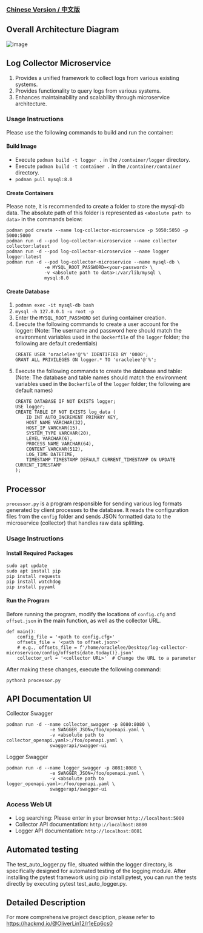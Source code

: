 ### [Chinese Version / 中文版](README.md)

## Overall Architecture Diagram
![image](https://github.com/user-attachments/assets/37b8870d-2032-4425-b081-73c35eaa1a93)

## Log Collector Microservice
1. Provides a unified framework to collect logs from various existing systems.
2. Provides functionality to query logs from various systems.
3. Enhances maintainability and scalability through microservice architecture.

### Usage Instructions

Please use the following commands to build and run the container:

#### Build Image
- Execute `podman build -t logger .` in the `/container/logger` directory.
- Execute `podman build -t container .` in the `/container/container` directory.
- `podman pull mysql:8.0`

#### Create Containers
Please note, it is recommended to create a folder to store the mysql-db data. The absolute path of this folder is represented as `<absolute path to data>` in the commands below:
```
podman pod create --name log-collector-microservice -p 5050:5050 -p 5000:5000
podman run -d --pod log-collector-microservice --name collector collector:latest
podman run -d --pod log-collector-microservice --name logger logger:latest
podman run -d --pod log-collector-microservice --name mysql-db \
              -e MYSQL_ROOT_PASSWORD=<your-password> \
              -v <absolute path to data>:/var/lib/mysql \
              mysql:8.0
```

#### Create Database
1. `podman exec -it mysql-db bash`
2. `mysql -h 127.0.0.1 -u root -p`
3. Enter the `MYSQL_ROOT_PASSWORD` set during container creation.
4. Execute the following commands to create a user account for the logger:
   (Note: The username and password here should match the environment variables used in the `Dockerfile` of the `logger` folder; the following are default credentials)
   ```
   CREATE USER 'oraclelee'@'%' IDENTIFIED BY '0000';
   GRANT ALL PRIVILEGES ON logger.* TO 'oraclelee'@'%';
   ```
5. Execute the following commands to create the database and table:
   (Note: The database and table names should match the environment variables used in the `Dockerfile` of the `logger` folder; the following are default names)
   ```
   CREATE DATABASE IF NOT EXISTS logger;
   USE logger;
   CREATE TABLE IF NOT EXISTS log_data (
       ID INT AUTO_INCREMENT PRIMARY KEY,
       HOST_NAME VARCHAR(32),
       HOST_IP VARCHAR(15),
       SYSTEM_TYPE VARCHAR(20),
       LEVEL VARCHAR(6),
       PROCESS_NAME VARCHAR(64),
       CONTENT VARCHAR(512),
       LOG_TIME DATETIME,
       TIMESTAMP TIMESTAMP DEFAULT CURRENT_TIMESTAMP ON UPDATE CURRENT_TIMESTAMP
   );
   ```

## Processor

`processor.py` is a program responsible for sending various log formats generated by client processes to the database. It reads the configuration files from the `config` folder and sends JSON formatted data to the microservice (collector) that handles raw data splitting.

### Usage Instructions

#### Install Required Packages
```
sudo apt update
sudo apt install pip
pip install requests
pip install watchdog
pip install pyyaml
```

#### Run the Program

Before running the program, modify the locations of `config.cfg` and `offset.json` in the main function, as well as the collector URL.
```python3
def main():
    config_file = '<path to config.cfg>'
    offsets_file = '<path to offset.json>'
    # e.g., offsets_file = f'/home/oraclelee/Desktop/log-collector-microservice/config/offsets{date.today()}.json'
    collector_url = '<collector URL>'  # Change the URL to a parameter
```

After making these changes, execute the following command:

`python3 processor.py`

## API Documentation UI
Collector Swagger
```
podman run -d --name collector_swagger -p 8080:8080 \
                -e SWAGGER_JSON=/foo/openapi.yaml \
                -v <absolute path to collector_openapi.yaml>:/foo/openapi.yaml \
                swaggerapi/swagger-ui
```
Logger Swagger
```
podman run -d --name logger_swagger -p 8081:8080 \
                -e SWAGGER_JSON=/foo/openapi.yaml \
                -v <absolute path to logger_openapi.yaml>:/foo/openapi.yaml \
                swaggerapi/swagger-ui
```

### Access Web UI
- Log searching: Please enter in your browser `http://localhost:5000`
- Collector API documentation: `http://localhost:8080`
- Logger API documentation: `http://localhost:8081`

## Automated testing
The test_auto_logger.py file, situated within the logger directory, is specifically designed for automated testing of the logging module. After installing the pytest framework using pip install pytest, you can run the tests directly by executing pytest test_auto_logger.py.

## Detailed Description
For more comprehensive project desciption, please refer to https://hackmd.io/@OliverLin12/r1eEp6cs0